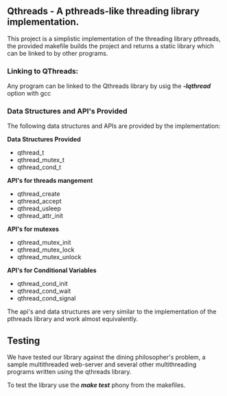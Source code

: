 ## Qthreads - A pthreads-like threading library implementation.

This project is a simplistic implementation of the threading library pthreads, the provided makefile builds the project and 
returns a static library which can be linked to by other programs. 

### Linking to QThreads:
Any program can be linked to the Qthreads library by usig the **_-lqthread_** option with gcc

### Data Structures and API's Provided
The following data structures and APIs are provided by the implementation:

**Data Structures Provided**
* qthread_t
* qthread_mutex_t
* qthread_cond_t

**API's for threads mangement**
* qthread_create
* qthread_accept
* qthread_usleep
* qthread_attr_init

**API's for mutexes**
* qthread_mutex_init
* qthread_mutex_lock
* qthread_mutex_unlock

**API's for Conditional Variables**
* qthread_cond_init
* qthread_cond_wait
* qthread_cond_signal

The api's and data structures are very similar to the implementation of the pthreads library and work almost equivalently. 

## Testing
We have tested our library against the dining philosopher's problem, a sample multithreaded web-server and several other multithreading programs written using the qthreads library. 

To test the library use the **_make test_** phony from the makefiles. 

